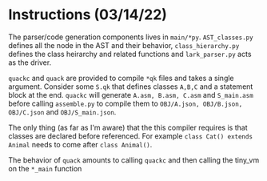 # Instructions (03/14/22)

The parser/code generation components lives in `main/*py`. `AST_classes.py` defines all the node in the AST and their behavior, `class_hierarchy.py` defines the class heirarchy and related functions and `lark_parser.py` acts as the driver.

`quackc` and `quack` are provided to compile `*qk` files and takes a single argument. Consider some `S.qk` that defines classes `A,B,C` and a statement block at the end. `quackc` will generate `A.asm, B.asm, C.asm` and `S_main.asm` before calling `assemble.py` to compile them to `OBJ/A.json, OBJ/B.json, OBJ/C.json` and `OBJ/S_main.json`. 

The only thing (as far as I'm aware) that the this compiler requires is that classes are declared before referenced. For example `class Cat() extends Animal` needs to come after `class Animal()`.

The behavior of `quack` amounts to calling `quackc` and then calling the tiny_vm on the `*_main` function
